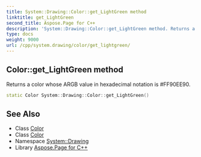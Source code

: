 ```yaml
---
title: System::Drawing::Color::get_LightGreen method
linktitle: get_LightGreen
second_title: Aspose.Page for C++
description: 'System::Drawing::Color::get_LightGreen method. Returns a color whose ARGB value in hexadecimal notation is #FF90EE90 in C++.'
type: docs
weight: 9000
url: /cpp/system.drawing/color/get_lightgreen/
---
```

## Color::get_LightGreen method


Returns a color whose ARGB value in hexadecimal notation is #FF90EE90.

```cpp
static Color System::Drawing::Color::get_LightGreen()
```

## See Also

* Class [Color](../)
* Class [Color](../)
* Namespace [System::Drawing](../../)
* Library [Aspose.Page for C++](../../../)

